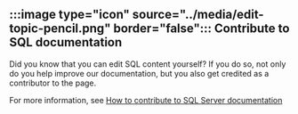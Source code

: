 ## :::image type="icon" source="../media/edit-topic-pencil.png" border="false"::: Contribute to SQL documentation

Did you know that you can edit SQL content yourself? If you do so, not only do you help improve our documentation, but you also get credited as a contributor to the page.

For more information, see [How to contribute to SQL Server documentation](../../sql-server/sql-server-docs-contribute.md)
